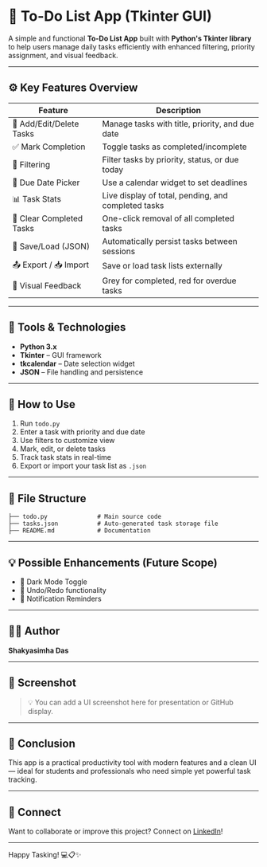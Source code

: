 # 📝 To-Do List App (Tkinter GUI)

A simple and functional **To-Do List App** built with **Python's Tkinter library** to help users manage daily tasks efficiently with enhanced filtering, priority assignment, and visual feedback.

---

## ⚙️ Key Features Overview

| Feature                       | Description                                                                 |
|------------------------------|-----------------------------------------------------------------------------|
| 📝 Add/Edit/Delete Tasks     | Manage tasks with title, priority, and due date                            |
| ✅ Mark Completion           | Toggle tasks as completed/incomplete                                       |
| 🎯 Filtering                 | Filter tasks by priority, status, or due today                             |
| 📆 Due Date Picker           | Use a calendar widget to set deadlines                                     |
| 📊 Task Stats                | Live display of total, pending, and completed tasks                        |
| 🧹 Clear Completed Tasks     | One-click removal of all completed tasks                                   |
| 💾 Save/Load (JSON)          | Automatically persist tasks between sessions                               |
| 📤 Export / 📥 Import         | Save or load task lists externally                                         |
| 🎨 Visual Feedback           | Grey for completed, red for overdue tasks                                  |

---

## 🧰 Tools & Technologies

- **Python 3.x**
- **Tkinter** – GUI framework
- **tkcalendar** – Date selection widget
- **JSON** – File handling and persistence

---

## 🚀 How to Use

1. Run `todo.py`
2. Enter a task with priority and due date
3. Use filters to customize view
4. Mark, edit, or delete tasks
5. Track task stats in real-time
6. Export or import your task list as `.json`

---

## 📁 File Structure

```
├── todo.py              # Main source code
├── tasks.json           # Auto-generated task storage file
├── README.md            # Documentation
```

---

## 💡 Possible Enhancements (Future Scope)

- 🌙 Dark Mode Toggle
- 🔁 Undo/Redo functionality
- 🔔 Notification Reminders

---

## 👨‍💻 Author
**Shakyasimha Das**

---

## 📸 Screenshot
> 💡 You can add a UI screenshot here for presentation or GitHub display.

---

## 📌 Conclusion

This app is a practical productivity tool with modern features and a clean UI — ideal for students and professionals who need simple yet powerful task tracking.

---

## 🔗 Connect
Want to collaborate or improve this project? Connect on [LinkedIn](https://www.linkedin.com/)!

---

Happy Tasking! 💻📋✨